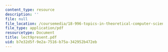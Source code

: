 ```yaml
---
content_type: resource
description: ''
file: null
file_location: /coursemedia/18-996-topics-in-theoretical-computer-science-internet-research-problems-spring-2002/b7e32d5f9e2a7516b75a342952b472eb_lect9present.pdf
file_type: application/pdf
resourcetype: Document
title: lect9present.pdf
uid: b7e32d5f-9e2a-7516-b75a-342952b472eb
---
```

